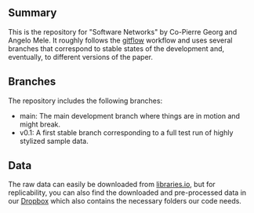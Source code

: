 ## Summary
This is the repository for "Software Networks" by Co-Pierre Georg and Angelo Mele. It roughly follows the <a href="https://www.atlassian.com/git/tutorials/comparing-workflows/gitflow-workflow">gitflow</a> workflow and uses several branches that correspond to stable states of the development and, eventually, to different versions of the paper. 

## Branches
The repository includes the following branches:
- main: The main development branch where things are in motion and might break.
- v0.1: A first stable branch corresponding to a full test run of highly stylized sample data.

## Data
The raw data can easily be downloaded from <a href="https://zenodo.org/record/2536573/files/Libraries.io-open-data-1.4.0.tar.gz">libraries.io</a>, but for replicability, you can also find the downloaded and pre-processed data in our <a href="https://www.dropbox.com/sh/29ditj5ulup6s96/AAC0n0naMm_w4PVAhwO3jm_aa?dl=0">Dropbox</a> which also contains the necessary folders our code needs.
